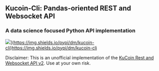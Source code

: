 ## Kucoin-Cli: Pandas-oriented REST and Websocket API
### A data science focused Python API implementation 

[<img src="https://img.shields.io/badge/LABEL-MESSAGE-COLOR.svg?logo=LOGO">](https://pypi.python.org/project/kucloin-cli)](https://img.shields.io/pypi/dm/kucoin-cli)https://img.shields.io/pypi/dm/kucoin-cli

Disclaimer: This is an unofficial implementation of the [KuCoin Rest and Websocket API v2](https://docs.kucoin.com/#general). Use at your own risk.






